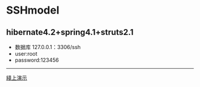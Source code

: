 # SSHmodel
hibernate4.2+spring4.1+struts2.1
----------------
* 数据库 127.0.0.1：3306/ssh
* user:root
* password:123456
------------------
[綫上演示](http://47.106.12.119:8080/SSHmodel/)
